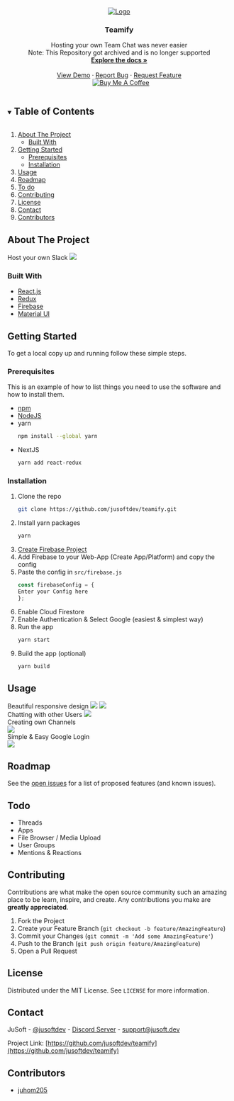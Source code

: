 <!-- PROJECT LOGO -->
<br />
<p align="center">
  <a href="https://github.com/jusoftdev/teamify">
    <img src="https://i.imgur.com/3zZLhbB.png" alt="Logo" >
  </a>

  <h3 align="center">Teamify</h3>

  <p align="center">
    Hosting your own Team Chat was never easier
    <br />
    Note: This Repository got archived and is no longer supported
    <br />
    <a href="https://github.com/jusoftdev/teamify"><strong>Explore the docs »</strong></a>
    <br />
    <br />
    <a href="https://teamify-jusoft.web.app">View Demo</a>
    ·
    <a href="https://github.com/jusoftdev/teamify/issues">Report Bug</a>
    ·
    <a href="https://github.com/jusoftdev/teamify/issues">Request Feature</a><br>&nbsp;
<a href="https://www.buymeacoffee.com/jusoft" target="_blank"><img src="https://bmc-cdn.nyc3.digitaloceanspaces.com/BMC-button-images/custom_images/orange_img.png" alt="Buy Me A Coffee" style="height: auto !important;width: auto !important;" ></a>
 
  </p>
</p>



<!-- TABLE OF CONTENTS -->
<details open="open">
  <summary><h2 style="display: inline-block">Table of Contents</h2></summary>
  <ol>
    <li>
      <a href="#about-the-project">About The Project</a>
      <ul>
        <li><a href="#built-with">Built With</a></li>
      </ul>
    </li>
    <li>
      <a href="#getting-started">Getting Started</a>
      <ul>
        <li><a href="#prerequisites">Prerequisites</a></li>
        <li><a href="#installation">Installation</a></li>
      </ul>
    </li>
    <li><a href="#usage">Usage</a></li>
    <li><a href="#roadmap">Roadmap</a></li>
    <li><a href="#todo">To do</a></li>
    <li><a href="#contributing">Contributing</a></li>
    <li><a href="#license">License</a></li>
    <li><a href="#contact">Contact</a></li>
    <li><a href="#contributors">Contributors</a></li>
  </ol>
</details>



<!-- ABOUT THE PROJECT -->
## About The Project


Host your own Slack
<img src="https://i.imgur.com/48LM1vT.png"/>


### Built With

* [React.js](https://reactjs.org/)
* [Redux](https://redux.js.org/)
* [Firebase](https://firebase.google.com/)
* [Material UI](https://mui.com/)


<!-- GETTING STARTED -->
## Getting Started

To get a local copy up and running follow these simple steps.

### Prerequisites

This is an example of how to list things you need to use the software and how to install them.
* [npm](https://npmjs.com)
* [NodeJS](https://nodejs.org)  
* yarn
  ```sh
  npm install --global yarn
  ```
* NextJS
  ```sh
  yarn add react-redux
  ```

### Installation

1. Clone the repo
   ```sh
   git clone https://github.com/jusoftdev/teamify.git
   ```
2. Install yarn packages
   ```sh
   yarn
   ```
3. [Create Firebase Project](https://console.firebase.google.com/u/0/)
4. Add Firebase to your Web-App (Create App/Platform) and copy the config
5. Paste the config in `src/firebase.js`
    ```js
    const firebaseConfig = {
    Enter your Config here
    };
   ```
7. Enable Cloud Firestore
8. Enable Authentication & Select Google (easiest & simplest way)
9. Run the app
   ```sh
   yarn start
   ```
10. Build the app (optional)
    ```sh
    yarn build
    ```



<!-- USAGE EXAMPLES -->
## Usage

Beautiful responsive design
<img src="https://i.imgur.com/V9W4aNl.png" />
<img src="https://i.imgur.com/D89ZZe0.png" /><br>
Chatting with other Users
<img src="https://i.imgur.com/HW1ah9u.png" /><br>
Creating own Channels<br>
<img src="https://i.imgur.com/mmGTJ4O.png" /><br>
Simple & Easy Google Login <br>
<img src="https://i.imgur.com/3jr3rhW.png" />




<!-- ROADMAP -->
## Roadmap

See the [open issues](https://github.com/jusoftdev/teamify/issues) for a list of proposed features (and known issues).

<!-- todo -->
## Todo

* Threads
* Apps
* File Browser / Media Upload
* User Groups
* Mentions & Reactions



<!-- CONTRIBUTING -->
## Contributing

Contributions are what make the open source community such an amazing place to be learn, inspire, and create. Any contributions you make are **greatly appreciated**.

1. Fork the Project
2. Create your Feature Branch (`git checkout -b feature/AmazingFeature`)
3. Commit your Changes (`git commit -m 'Add some AmazingFeature'`)
4. Push to the Branch (`git push origin feature/AmazingFeature`)
5. Open a Pull Request



<!-- LICENSE -->
## License

Distributed under the MIT License. See `LICENSE` for more information.



<!-- CONTACT -->
## Contact

JuSoft - [@jusoftdev](https://twitter.com/jusoftdev) - [Discord Server](http://jsft.be/discord) - support@jusoft.dev

Project Link: [https://github.com/jusoftdev/teamify](https://github.com/jusoftdev/teamify)



<!-- ACKNOWLEDGEMENTS -->
## Contributors

* [juhom205](https://github.com/juhom205)




